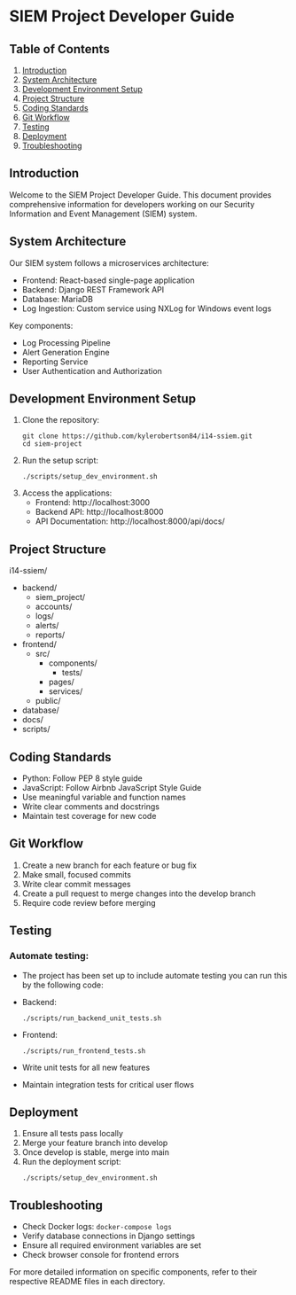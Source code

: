 # SIEM Project Developer Guide

## Table of Contents
1. [Introduction](#introduction)
2. [System Architecture](#system-architecture)
3. [Development Environment Setup](#development-environment-setup)
4. [Project Structure](#project-structure)
5. [Coding Standards](#coding-standards)
6. [Git Workflow](#git-workflow)
7. [Testing](#testing)
8. [Deployment](#deployment)
9. [Troubleshooting](#troubleshooting)

## Introduction
Welcome to the SIEM Project Developer Guide. This document provides comprehensive information for developers working on our Security Information and Event Management (SIEM) system.

## System Architecture
Our SIEM system follows a microservices architecture:
- Frontend: React-based single-page application
- Backend: Django REST Framework API
- Database: MariaDB
- Log Ingestion: Custom service using NXLog for Windows event logs

Key components:
- Log Processing Pipeline
- Alert Generation Engine
- Reporting Service
- User Authentication and Authorization

## Development Environment Setup
1. Clone the repository:
   ```
   git clone https://github.com/kylerobertson84/i14-ssiem.git
   cd siem-project
   ```
2. Run the setup script:
   ```
   ./scripts/setup_dev_environment.sh
   ```
3. Access the applications:
   - Frontend: http://localhost:3000
   - Backend API: http://localhost:8000
   - API Documentation: http://localhost:8000/api/docs/

## Project Structure
i14-ssiem/
  - backend/
    - siem_project/
    - accounts/
    - logs/
    - alerts/
    - reports/
  - frontend/
    - src/
      - components/
        - tests/
      - pages/
      - services/
    - public/
  - database/
  - docs/
  - scripts/


## Coding Standards
- Python: Follow PEP 8 style guide
- JavaScript: Follow Airbnb JavaScript Style Guide
- Use meaningful variable and function names
- Write clear comments and docstrings
- Maintain test coverage for new code

## Git Workflow
1. Create a new branch for each feature or bug fix
2. Make small, focused commits
3. Write clear commit messages
4. Create a pull request to merge changes into the develop branch
5. Require code review before merging

## Testing
### Automate testing:
- The project has been set up to include automate testing you can run this by the following code:
- Backend:
   ```
   ./scripts/run_backend_unit_tests.sh
   ```
- Frontend:
   ```
   ./scripts/run_frontend_tests.sh
   ```


- Write unit tests for all new features
- Maintain integration tests for critical user flows

## Deployment
1. Ensure all tests pass locally
2. Merge your feature branch into develop
3. Once develop is stable, merge into main
4. Run the deployment script:
   ```
   ./scripts/setup_dev_environment.sh
   ```

## Troubleshooting
- Check Docker logs: `docker-compose logs`
- Verify database connections in Django settings
- Ensure all required environment variables are set
- Check browser console for frontend errors

For more detailed information on specific components, refer to their respective README files in each directory.